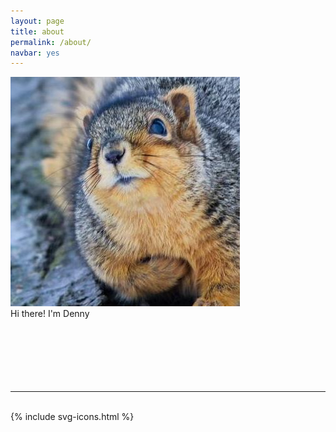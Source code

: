 ```yaml
---
layout: page
title: about
permalink: /about/
navbar: yes
---
```


<img class="col one right" src="/img/squirrel.jpg">

<br/>
Hi there! I'm Denny

<br/>
<br/>
<br/>
<br/>
<br/>
<br/>
<br/>
<hr/>
<br/>
<div class="contacticon center">
  {% include svg-icons.html %}
</div>

<div class="col three caption">
	<!-- You can even add a little note about which of these is the best way to reach you. -->
</div>

